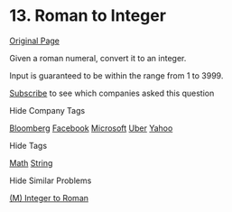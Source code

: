 # 13. Roman to Integer

[Original Page](https://leetcode.com/problems/roman-to-integer/)

Given a roman numeral, convert it to an integer.

Input is guaranteed to be within the range from 1 to 3999.

<div>

[Subscribe](/subscribe/) to see which companies asked this question

</div>

<div>

<div id="company_tags" class="btn btn-xs btn-warning">Hide Company Tags</div>

<span class="hidebutton" style="display: inline;">[Bloomberg](/company/bloomberg/) [Facebook](/company/facebook/) [Microsoft](/company/microsoft/) [Uber](/company/uber/) [Yahoo](/company/yahoo/)</span></div>

<div>

<div id="tags" class="btn btn-xs btn-warning">Hide Tags</div>

<span class="hidebutton" style="display: inline;">[Math](/tag/math/) [String](/tag/string/)</span></div>

<div>

<div id="similar" class="btn btn-xs btn-warning">Hide Similar Problems</div>

<span class="hidebutton" style="display: inline;">[(M) Integer to Roman](/problems/integer-to-roman/)</span></div>